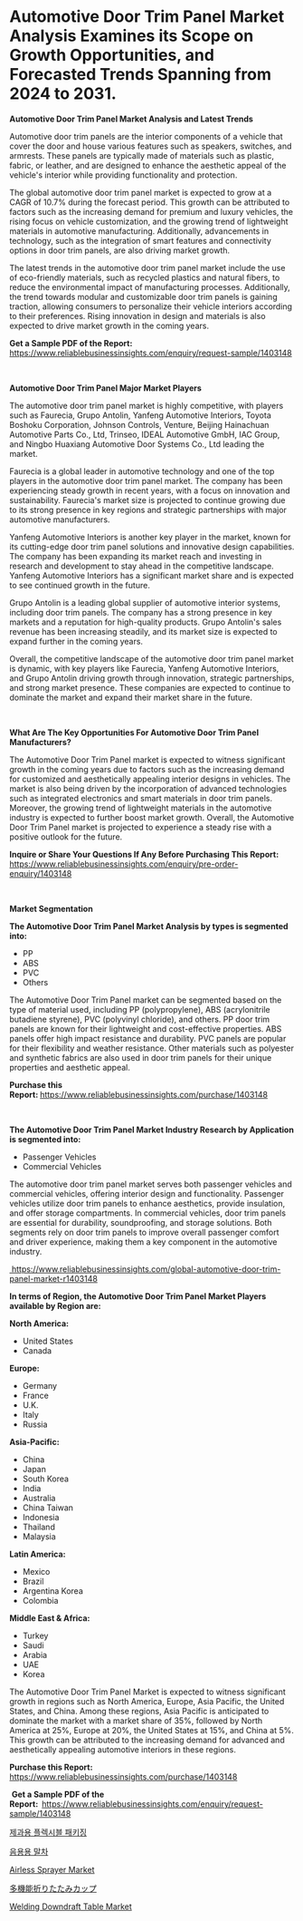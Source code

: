 <p><h1>Automotive Door Trim Panel Market Analysis Examines its Scope on Growth Opportunities, and Forecasted Trends Spanning from 2024 to 2031.</h1></p><p><strong>Automotive Door Trim Panel Market Analysis and Latest Trends</strong></p>
<p><p>Automotive door trim panels are the interior components of a vehicle that cover the door and house various features such as speakers, switches, and armrests. These panels are typically made of materials such as plastic, fabric, or leather, and are designed to enhance the aesthetic appeal of the vehicle's interior while providing functionality and protection.</p><p>The global automotive door trim panel market is expected to grow at a CAGR of 10.7% during the forecast period. This growth can be attributed to factors such as the increasing demand for premium and luxury vehicles, the rising focus on vehicle customization, and the growing trend of lightweight materials in automotive manufacturing. Additionally, advancements in technology, such as the integration of smart features and connectivity options in door trim panels, are also driving market growth.</p><p>The latest trends in the automotive door trim panel market include the use of eco-friendly materials, such as recycled plastics and natural fibers, to reduce the environmental impact of manufacturing processes. Additionally, the trend towards modular and customizable door trim panels is gaining traction, allowing consumers to personalize their vehicle interiors according to their preferences. Rising innovation in design and materials is also expected to drive market growth in the coming years.</p></p>
<p><strong>Get a Sample PDF of the Report:&nbsp;</strong> <a href="https://www.reliablebusinessinsights.com/enquiry/request-sample/1403148">https://www.reliablebusinessinsights.com/enquiry/request-sample/1403148</a></p>
<p>&nbsp;</p>
<p><strong>Automotive Door Trim Panel Major Market Players</strong></p>
<p><p>The automotive door trim panel market is highly competitive, with players such as Faurecia, Grupo Antolin, Yanfeng Automotive Interiors, Toyota Boshoku Corporation, Johnson Controls, Venture, Beijing Hainachuan Automotive Parts Co., Ltd, Trinseo, IDEAL Automotive GmbH, IAC Group, and Ningbo Huaxiang Automotive Door Systems Co., Ltd leading the market.</p><p>Faurecia is a global leader in automotive technology and one of the top players in the automotive door trim panel market. The company has been experiencing steady growth in recent years, with a focus on innovation and sustainability. Faurecia's market size is projected to continue growing due to its strong presence in key regions and strategic partnerships with major automotive manufacturers.</p><p>Yanfeng Automotive Interiors is another key player in the market, known for its cutting-edge door trim panel solutions and innovative design capabilities. The company has been expanding its market reach and investing in research and development to stay ahead in the competitive landscape. Yanfeng Automotive Interiors has a significant market share and is expected to see continued growth in the future.</p><p>Grupo Antolin is a leading global supplier of automotive interior systems, including door trim panels. The company has a strong presence in key markets and a reputation for high-quality products. Grupo Antolin's sales revenue has been increasing steadily, and its market size is expected to expand further in the coming years.</p><p>Overall, the competitive landscape of the automotive door trim panel market is dynamic, with key players like Faurecia, Yanfeng Automotive Interiors, and Grupo Antolin driving growth through innovation, strategic partnerships, and strong market presence. These companies are expected to continue to dominate the market and expand their market share in the future.</p></p>
<p>&nbsp;</p>
<p><strong>What Are The Key Opportunities For Automotive Door Trim Panel Manufacturers?</strong></p>
<p><p>The Automotive Door Trim Panel market is expected to witness significant growth in the coming years due to factors such as the increasing demand for customized and aesthetically appealing interior designs in vehicles. The market is also being driven by the incorporation of advanced technologies such as integrated electronics and smart materials in door trim panels. Moreover, the growing trend of lightweight materials in the automotive industry is expected to further boost market growth. Overall, the Automotive Door Trim Panel market is projected to experience a steady rise with a positive outlook for the future.</p></p>
<p><strong>Inquire or Share Your Questions If Any Before Purchasing This Report:</strong> <a href="https://www.reliablebusinessinsights.com/enquiry/pre-order-enquiry/1403148">https://www.reliablebusinessinsights.com/enquiry/pre-order-enquiry/1403148</a></p>
<p>&nbsp;</p>
<p><strong>Market Segmentation</strong></p>
<p><strong>The Automotive Door Trim Panel Market Analysis by types is segmented into:</strong></p>
<p><ul><li>PP</li><li>ABS</li><li>PVC</li><li>Others</li></ul></p>
<p><p>The Automotive Door Trim Panel market can be segmented based on the type of material used, including PP (polypropylene), ABS (acrylonitrile butadiene styrene), PVC (polyvinyl chloride), and others. PP door trim panels are known for their lightweight and cost-effective properties. ABS panels offer high impact resistance and durability. PVC panels are popular for their flexibility and weather resistance. Other materials such as polyester and synthetic fabrics are also used in door trim panels for their unique properties and aesthetic appeal.</p></p>
<p><strong>Purchase this Report:&nbsp;</strong><a href="https://www.reliablebusinessinsights.com/purchase/1403148">https://www.reliablebusinessinsights.com/purchase/1403148</a></p>
<p>&nbsp;</p>
<p><strong>The Automotive Door Trim Panel Market Industry Research by Application is segmented into:</strong></p>
<p><ul><li>Passenger Vehicles</li><li>Commercial Vehicles</li></ul></p>
<p><p>The automotive door trim panel market serves both passenger vehicles and commercial vehicles, offering interior design and functionality. Passenger vehicles utilize door trim panels to enhance aesthetics, provide insulation, and offer storage compartments. In commercial vehicles, door trim panels are essential for durability, soundproofing, and storage solutions. Both segments rely on door trim panels to improve overall passenger comfort and driver experience, making them a key component in the automotive industry.</p></p>
<p><a href="https://www.reliablebusinessinsights.com/global-automotive-door-trim-panel-market-r1403148">&nbsp;https://www.reliablebusinessinsights.com/global-automotive-door-trim-panel-market-r1403148</a></p>
<p><strong>In terms of Region, the Automotive Door Trim Panel Market Players available by Region are:</strong></p>
<p>
    <p> <strong> North America: </strong>
        <ul>
            <li>United States</li>
            <li>Canada</li>
        </ul>
        </p> 
    <p> <strong> Europe: </strong>
        <ul>
            <li>Germany</li>
            <li>France</li>
            <li>U.K.</li>
            <li>Italy</li>
            <li>Russia</li>
        </ul>
        </p> 
    <p> <strong> Asia-Pacific: </strong>
        <ul>
            <li>China</li>
            <li>Japan</li>
            <li>South Korea</li>
            <li>India</li>
            <li>Australia</li>
            <li>China Taiwan</li>
            <li>Indonesia</li>
            <li>Thailand</li>
            <li>Malaysia</li>
        </ul>
        </p> 
    <p> <strong> Latin America: </strong>
        <ul>
            <li>Mexico</li>
            <li>Brazil</li>
            <li>Argentina Korea</li>
            <li>Colombia</li>
        </ul>
        </p> 
    <p> <strong> Middle East & Africa: </strong>
        <ul>
            <li>Turkey</li>
            <li>Saudi</li>
            <li>Arabia</li>
            <li>UAE</li>
            <li>Korea</li>
        </ul>
    </p>
    </p>
<p><p>The Automotive Door Trim Panel Market is expected to witness significant growth in regions such as North America, Europe, Asia Pacific, the United States, and China. Among these regions, Asia Pacific is anticipated to dominate the market with a market share of 35%, followed by North America at 25%, Europe at 20%, the United States at 15%, and China at 5%. This growth can be attributed to the increasing demand for advanced and aesthetically appealing automotive interiors in these regions.</p></p>
<p><strong>Purchase this Report: </strong><a href="https://www.reliablebusinessinsights.com/purchase/1403148">https://www.reliablebusinessinsights.com/purchase/1403148</a></p>
<p>&nbsp;<strong>Get a Sample PDF of the Report:&nbsp;&nbsp;</strong><a href="https://www.reliablebusinessinsights.com/enquiry/request-sample/1403148">https://www.reliablebusinessinsights.com/enquiry/request-sample/1403148</a></p>
<p><strong></strong></p>
<p><p><a href="https://medium.com/@brisamorar2023/2024%EB%85%84%EB%B6%80%ED%84%B0-2031%EB%85%84%EA%B9%8C%EC%A7%80-%EA%B8%B0%EA%B0%84-%EB%8F%99%EC%95%88-%EC%82%AC%ED%83%95%EB%A5%98-%EC%9C%A0%EC%97%B0-%ED%8F%AC%EC%9E%A5-%EC%8B%9C%EC%9E%A5%EC%9D%98-%EC%8B%A0%ED%9D%A5-%ED%8A%B8%EB%A0%8C%EB%93%9C%EC%99%80-%EB%AF%B8%EB%9E%98-%EC%A0%84%EB%A7%9D-a6e1460289f5">제과용 플렉시블 패키징</a></p><p><a href="https://github.com/royErdmtyan906778/Market-Research-Report-List-2/blob/main/2858152111065.md">음용용 말차</a></p><p><a href="https://github.com/mhrnetwork1/Market-Research-Report-List-1/blob/main/airless-sprayer-market.md">Airless Sprayer Market</a></p><p><a href="https://medium.com/@botello1manuel/%E5%A4%9A%E6%A9%9F%E8%83%BD%E6%8A%98%E3%82%8A%E3%81%9F%E3%81%9F%E3%81%BF%E3%82%AB%E3%83%83%E3%83%97%E3%81%AE%E5%B8%82%E5%A0%B4%E3%82%B7%E3%82%A7%E3%82%A2%E3%81%AE%E9%80%B2%E5%8C%96%E3%81%A8%E5%B8%82%E5%A0%B4%E6%88%90%E9%95%B7%E3%81%AE%E3%83%88%E3%83%AC%E3%83%B3%E3%83%89-2024%E5%B9%B4-2031%E5%B9%B4-a2aa5c2be604">多機能折りたたみカップ</a></p><p><a href="https://github.com/khadijahesham19/Market-Research-Report-List-1/blob/main/welding-downdraft-table-market.md">Welding Downdraft Table Market</a></p></p>